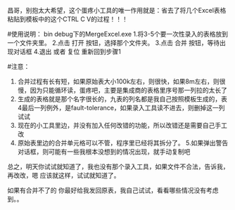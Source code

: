 昌哥，别抱太大希望，这个蛋疼小工具的唯一作用就是：省去了将几个Excel表格粘贴到模板中的这个CTRL C V的过程！！！

#使用说明：
bin debug下的MergeExcel.exe
1.将3-5个要一次性录入的表格放到一个文件夹里。
2.点击 打开 按钮，选择那个文件夹。
3.点击 合并 按钮，等待出现对话框
4.退出 或者 复位 重新回到步骤1 

#注意：
1. 合并过程有长有短，如果原始表大小100k左右，则很快，如果8m左右，则很慢，因为只能循环读，蛋疼吧，主要是集成商的表格里序号那一列拉的太长了
2. 生成的表格就是那个名字很长的，九表的列名都是我自己按照模板生成的，表4最后一列例外，是fault-tolerance，如果录入工具读不进去，则删掉这一列试试
3. 现在的小工具里边，并没有加入任何改错的功能，所以改错还是需要自己手工改
4. 原始表里边的合并单元格可以不管，程序里已经将其拆分了。
5.如果弹出警告对话框，则可能有一些我根本没想到的情况出现，就手动复制吧


总之，明天你试试就知道了，我也没有那个录入工具，如果文件不合法，告诉我，再改改，嗯 应该就这样，试试就知道了。

如果有合并不了的  你最好给我发回原表，我自己试试，看看哪些情况没有考虑到。。